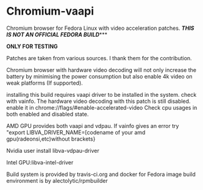 # Chromium-vaapi
Chromium browser for Fedora Linux with video acceleration patches.
***THIS IS NOT AN OFFICIAL FEDORA BUILD******



****ONLY FOR TESTING****

Patches are taken from various sources. I thank them for the contribution. 

Chromium browser with hardware video decoding will not only increase the battery by minimising the power consumption but also enable 4k video on weak platforms  (If supported).


installing this build requires vaapi driver to be installed in the system.
check with vainfo.
The hardware video decoding with this patch is still disabled. enable it in chrome://flags/#enable-accelerated-video
Check cpu usages in both enabled and disabled state.


AMD GPU provides both vaapi and vdpau. If vainfo gives an error try "export LIBVA_DRIVER_NAME=[codename of your amd gpu(radeonsi,etc)without brackets}

Nvidia user install libva-vdpau-driver

Intel GPU:libva-intel-driver



Build system is provided by travis-ci.org and docker for Fedora image build environment is by alectolytic/rpmbuilder
